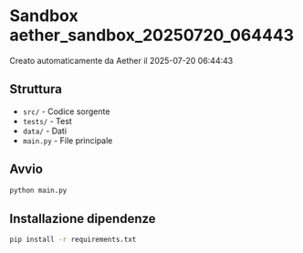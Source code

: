# Sandbox aether_sandbox_20250720_064443

Creato automaticamente da Aether il 2025-07-20 06:44:43

## Struttura
- `src/` - Codice sorgente
- `tests/` - Test
- `data/` - Dati
- `main.py` - File principale

## Avvio
```bash
python main.py
```

## Installazione dipendenze
```bash
pip install -r requirements.txt
```
